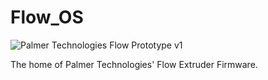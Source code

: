 # Flow_OS
![Palmer Technologies Flow Prototype v1](https://imgur.com/a/qi8zZID)

The home of Palmer Technologies' Flow Extruder Firmware. 
